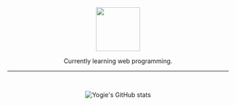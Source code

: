 <div id="header" align="center">
  <img src="https://media.giphy.com/media/M9gbBd9nbDrOTu1Mqx/giphy.gif" width="100"/>
</div>

<p align = "center">
    Currently learning web programming.
</p>

---

</br>

<div align = "center">

<p>

![Yogie's GitHub stats](https://github-readme-stats.vercel.app/api?username=yogiealfin&show_icons=true&theme=tokyonight)

</p>

</div>
